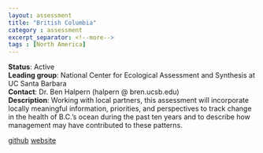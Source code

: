 ```yaml
---
layout: assessment
title: "British Columbia"
category : assessment
excerpt_separator: <!--more-->
tags : [North America]
---
```


**Status**: Active  
**Leading group**: National Center for Ecological Assessment and Synthesis at UC Santa Barbara  
**Contact**: Dr. Ben Halpern (halpern @ bren.ucsb.edu)  
**Description**: Working with local partners, this assessment will incorporate locally meaningful information, priorities, and perspectives to track change in the health of B.C.’s ocean during the past ten years and to describe how management may have contributed to these patterns.

<a href="https://github.com/OHI-Science/ohibc" target="_blank">github</a>
<a href="www.ohibc.org" target="_blank">website</a> 
